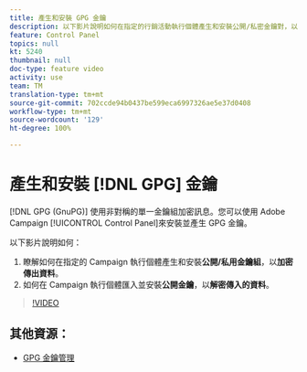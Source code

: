 ```yaml
---
title: 產生和安裝 GPG 金鑰
description: 以下影片說明如何在指定的行銷活動執行個體產生和安裝公開/私密金鑰對，以加密傳出資料，以及在行銷活動執行個體匯入和安裝公開金鑰，以解密傳入資料。
feature: Control Panel
topics: null
kt: 5240
thumbnail: null
doc-type: feature video
activity: use
team: TM
translation-type: tm+mt
source-git-commit: 702ccde94b0437be599eca6997326ae5e37d0408
workflow-type: tm+mt
source-wordcount: '129'
ht-degree: 100%

---
```



# 產生和安裝 [!DNL GPG] 金鑰

[!DNL GPG (GnuPG)] 使用非對稱的單一金鑰組加密訊息。您可以使用 Adobe Campaign [!UICONTROL Control Panel]來安裝並產生 GPG 金鑰。

以下影片說明如何：

1. 瞭解如何在指定的 Campaign 執行個體產生和安裝&#x200B;**公開/私用金鑰組**，以&#x200B;**加密傳出資料**。
2. 如何在 Campaign 執行個體匯入並安裝&#x200B;**公開金鑰**，以&#x200B;**解密傳入的資料**。

>[!VIDEO](https://video.tv.adobe.com/v/34201?quality=12)

## 其他資源：

* [GPG 金鑰管理](https://docs.adobe.com/content/help/zh-Hant/control-panel/using/instances-settings/gpg-keys-management.html)
